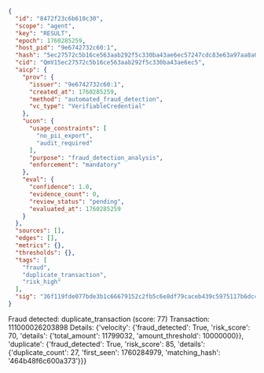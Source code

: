 ```json
{
  "id": "8472f23c6b610c30",
  "scope": "agent",
  "key": "RESULT",
  "epoch": 1760285259,
  "host_pid": "9e6742732c60:1",
  "hash": "5ec27572c5b16ce563aab292f5c330ba43ae6ec57247cdc83e63a97aa8a0036d",
  "cid": "QmV15ec27572c5b16ce563aab292f5c330ba43ae6ec5",
  "aicp": {
    "prov": {
      "issuer": "9e6742732c60:1",
      "created_at": 1760285259,
      "method": "automated_fraud_detection",
      "vc_type": "VerifiableCredential"
    },
    "ucon": {
      "usage_constraints": [
        "no_pii_export",
        "audit_required"
      ],
      "purpose": "fraud_detection_analysis",
      "enforcement": "mandatory"
    },
    "eval": {
      "confidence": 1.0,
      "evidence_count": 0,
      "review_status": "pending",
      "evaluated_at": 1760285259
    }
  },
  "sources": [],
  "edges": [],
  "metrics": {},
  "thresholds": {},
  "tags": [
    "fraud",
    "duplicate_transaction",
    "risk_high"
  ],
  "sig": "36f119fde077bde3b1c66679152c2fb5c6e8df79caceb439c5975117b6dc4542"
}
```

Fraud detected: duplicate_transaction (score: 77)
Transaction: 111000026203898
Details: {'velocity': {'fraud_detected': True, 'risk_score': 70, 'details': {'total_amount': 11799032, 'amount_threshold': 10000000}}, 'duplicate': {'fraud_detected': True, 'risk_score': 85, 'details': {'duplicate_count': 27, 'first_seen': 1760284979, 'matching_hash': '464b48f6c600a373'}}}